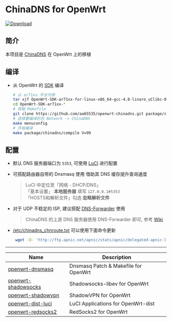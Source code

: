 ChinaDNS for OpenWrt
===

 [![Download][B]][2]

简介
---

 本项目是 [ChinaDNS][1] 在 OpenWrt 上的移植  

编译
---

 - 从 OpenWrt 的 [SDK][S] 编译  

   ```bash
   # 以 ar71xx 平台为例
   tar xjf OpenWrt-SDK-ar71xx-for-linux-x86_64-gcc-4.8-linaro_uClibc-0.9.33.2.tar.bz2
   cd OpenWrt-SDK-ar71xx-*
   # 获取 Makefile
   git clone https://github.com/aa65535/openwrt-chinadns.git package/chinadns
   # 选择要编译的包 Network -> ChinaDNS
   make menuconfig
   # 开始编译
   make package/chinadns/compile V=99
   ```

配置
---

 - 默认 DNS 服务器端口为 `5353`, 可使用 [LuCI][L] 进行配置  

 - 可搭配路由器自带的 Dnsmasq 使用 借助其 DNS 缓存提升查询速度  

   >LuCI 中定位至「网络 - DHCP/DNS」  
   >「基本设置」 **本地服务器** 填写 `127.0.0.1#5353`  
   >「HOSTS和解析文件」勾选 **忽略解析文件**  

 - 对于 UDP 不稳定的 ISP, 建议搭配 [DNS-Forwarder][D] 使用  

   >ChinaDNS 的上游 DNS 服务器使用 DNS-Forwarder 即可, 参考 [Wiki][W]  

 - [/etc/chinadns_chnroute.txt][3] 可以使用下面命令更新
   ```bash
    wget -O- 'http://ftp.apnic.net/apnic/stats/apnic/delegated-apnic-latest' | awk -F\| '/CN\|ipv4/ { printf("%s/%d\n", $4, 32-log($5)/log(2)) }' > /etc/chinadns_chnroute.txt
   ```

----------

 Name                     | Description
 -------------------------|-----------------------------------
 [openwrt-dnsmasq][6]     | Dnsmasq Patch & Makefile for OpenWrt
 [openwrt-shadowsocks][7] | Shadowsocks-libev for OpenWrt
 [openwrt-shadowvpn][5]   | ShadowVPN for OpenWrt
 [openwrt-dist-luci][L]   | LuCI Applications for OpenWrt-dist
 [openwrt-redsocks2][R]   | RedSocks2 for OpenWrt


 [1]: https://github.com/shadowsocks/ChinaDNS
 [2]: https://github.com/aa65535/openwrt-chinadns/releases
 [3]: https://github.com/shadowsocks/ChinaDNS/blob/master/chnroute.txt
 [5]: https://github.com/aa65535/openwrt-shadowvpn
 [6]: https://github.com/aa65535/openwrt-dnsmasq
 [7]: https://github.com/shadowsocks/openwrt-shadowsocks
 [R]: https://github.com/aa65535/openwrt-redsocks2
 [S]: http://wiki.openwrt.org/doc/howto/obtain.firmware.sdk
 [L]: https://github.com/aa65535/openwrt-dist-luci
 [D]: https://github.com/aa65535/openwrt-dns-forwarder
 [W]: https://github.com/aa65535/openwrt-chinadns/wiki/Use-DNS-Forwarder
 [B]: https://img.shields.io/badge/Download-1.3.2--4-blue.svg

